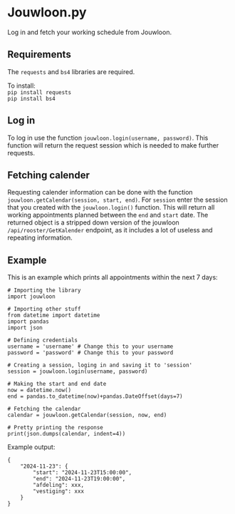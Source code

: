 # Jouwloon.py
Log in and fetch your working schedule from Jouwloon.

## Requirements
The `requests` and `bs4` libraries are required.

To install:
<br>`pip install requests`
<br>`pip install bs4`

## Log in
To log in use the function `jouwloon.login(username, password)`. This function will return the request session which is needed to make further requests.

## Fetching calender
Requesting calender information can be done with the function `jouwloon.getCalendar(session, start, end)`.
For `session` enter the session that you created with the `jouwloon.login()` function. This will return all working appointments planned between the `end` and `start` date. The returned object is a stripped down version of the jouwloon `/api/rooster/GetKalender` endpoint, as it includes a lot of useless and repeating information.

## Example
This is an example which prints all appointments within the next 7 days:
```
# Importing the library
import jouwloon

# Importing other stuff
from datetime import datetime
import pandas
import json

# Defining credentials
username = 'username' # Change this to your username
password = 'password' # Change this to your password

# Creating a session, loging in and saving it to 'session'
session = jouwloon.login(username, password)

# Making the start and end date
now = datetime.now()
end = pandas.to_datetime(now)+pandas.DateOffset(days=7)

# Fetching the calendar
calendar = jouwloon.getCalendar(session, now, end)

# Pretty printing the response
print(json.dumps(calendar, indent=4))
```
Example output:
```
{
    "2024-11-23": {
        "start": "2024-11-23T15:00:00",
        "end": "2024-11-23T19:00:00",
        "afdeling": xxx,
        "vestiging": xxx
    }
}
```
